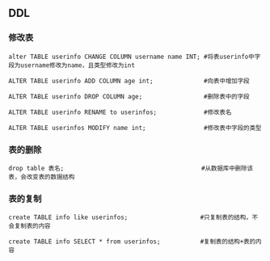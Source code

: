 ## DDL

### 修改表

```mysql
alter TABLE userinfo CHANGE COLUMN username name INT; #将表userinfo中字段为username修改为name，且类型修改为int
```

```mysql
ALTER TABLE userinfo ADD COLUMN age int;              #向表中增加字段
```

```mysql
ALTER TABLE userinfo DROP COLUMN age;                 #删除表中的字段
```

```mysql
ALTER TABLE userinfo RENAME to userinfos;             #修改表名
```

```mysql
ALTER TABLE userinfos MODIFY name int;                #修改表中字段的类型
```

### 表的删除

```mysql
drop table 表名;                                      #从数据库中删除该表，会改变表的数据结构
```

### 表的复制

```mysql
create TABLE info like userinfos;                    #只复制表的结构，不会复制表的内容
```

```mysql
create TABLE info SELECT * from userinfos;           #复制表的结构+表的内容
```



